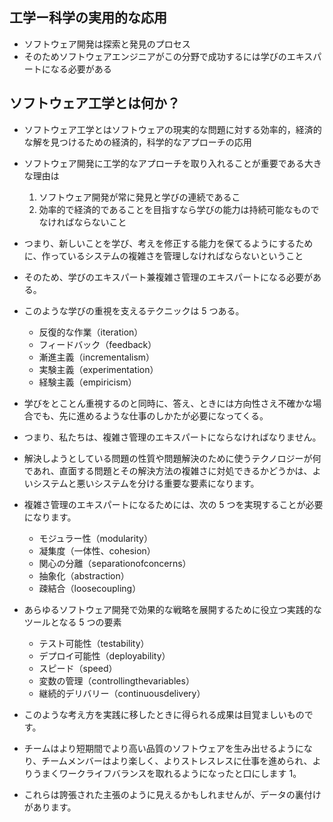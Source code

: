 ## 工学ー科学の実用的な応用

- ソフトウェア開発は探索と発見のプロセス
- そのためソフトウェアエンジニアがこの分野で成功するには学びのエキスパートになる必要がある

## ソフトウェア工学とは何か？

- ソフトウェア工学とはソフトウェアの現実的な問題に対する効率的，経済的な解を見つけるための経済的，科学的なアプローチの応用

- ソフトウェア開発に工学的なアプローチを取り入れることが重要である大きな理由は
  1. ソフトウェア開発が常に発見と学びの連続であるこ
  2. 効率的で経済的であることを目指すなら学びの能力は持続可能なものでなければならないこと
- つまり、新しいことを学び、考えを修正する能力を保てるようにするために、作っているシステムの複雑さを管理しなければならないということ
- そのため、学びのエキスパート兼複雑さ管理のエキスパートになる必要がある。
- このような学びの重視を支えるテクニックは 5 つある。

  - 反復的な作業（iteration）
  - フィードバック（feedback）
  - 漸進主義（incrementalism）
  - 実験主義（experimentation）
  - 経験主義（empiricism）

- 学びをとことん重視するのと同時に、答え、ときには方向性さえ不確かな場合でも、先に進めるような仕事のしかたが必要になってくる。
- つまり、私たちは、複雑さ管理のエキスパートにならなければなりません。
- 解決しようとしている問題の性質や問題解決のために使うテクノロジーが何であれ、直面する問題とその解決方法の複雑さに対処できるかどうかは、よいシステムと悪いシステムを分ける重要な要素になります。
- 複雑さ管理のエキスパートになるためには、次の 5 つを実現することが必要になります。

  - モジュラー性（modularity）
  - 凝集度（一体性、cohesion）
  - 関心の分離（separationofconcerns）
  - 抽象化（abstraction）
  - 疎結合（loosecoupling）

- あらゆるソフトウェア開発で効果的な戦略を展開するために役立つ実践的なツールとなる 5 つの要素
  - テスト可能性（testability）
  - デプロイ可能性（deployability）
  - スピード（speed）
  - 変数の管理（controllingthevariables）
  - 継続的デリバリー（continuousdelivery）
- このような考え方を実践に移したときに得られる成果は目覚ましいものです。
- チームはより短期間でより高い品質のソフトウェアを生み出せるようになり、チームメンバーはより楽しく、よりストレスレスに仕事を進められ、よりうまくワークライフバランスを取れるようになったと口にします 1。
- これらは誇張された主張のように見えるかもしれませんが、データの裏付けがあります。
